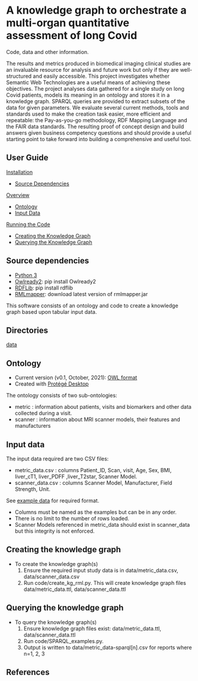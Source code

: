 # A knowledge graph to orchestrate a multi-organ quantitative assessment of long Covid
Code, data and other information.
 
The results and metrics produced in biomedical imaging clinical studies are an invaluable resource for 
analysis and future work but only if they are well-structured and easily accessible. This project 
investigates whether Semantic Web Technologies are a useful means of achieving these objectives. 
The project analyses data gathered for a single study on long Covid patients, models its meaning in an 
ontology and stores it in a knowledge graph. SPARQL queries are provided to extract subsets of the 
data for given parameters. We evaluate several current methods, tools and standards used to make the 
creation task easier, more efficient and repeatable: the Pay-as-you-go methodology, RDF Mapping 
Language and the FAIR data standards. The resulting proof of concept design and build answers 
given business competency questions and should provide a useful starting point to take forward into 
building a comprehensive and useful tool.

## User Guide
[Installation](https://github.com/JudithGrieves/City-MSc-Project#source-dependencies) 
- [Source Dependencies](https://github.com/JudithGrieves/City-MSc-Project#source-dependencies) 

[Overview](https://github.com/JudithGrieves/City-MSc-Project#ontology) 
- [Ontology](https://github.com/JudithGrieves/City-MSc-Project#ontology) 
- [Input Data](https://github.com/JudithGrieves/City-MSc-Project#input-data)  

[Running the Code](https://github.com/JudithGrieves/City-MSc-Project#creating-the-knowledge-graph) 
- [Creating the Knowledge Graph](https://github.com/JudithGrieves/City-MSc-Project#creating-the-knowledge-graph) 
- [Querying the Knowledge Graph](https://github.com/JudithGrieves/City-MSc-Project#input-data) 

## Source dependencies

- [Python 3](https://www.python.org/)  
- [Owlready2](https://pypi.org/project/Owlready2/): pip install Owlready2  
- [RDFLib](https://rdflib.readthedocs.io/en/stable/gettingstarted.html): pip install rdflib  
- [RMLmapper](https://github.com/RMLio/rmlmapper-java/releases/): download latest version of rmlmapper.jar 

This software consists of an ontology and code to create a knowledge graph based upon tabular input data.

## Directories
[data](https://github.com/JudithGrieves/City-MSc-Project/data)

## Ontology
- Current version (v0.1, October, 2021): [OWL format](https://raw.githubusercontent.com/JudithGrieves/City-MSc-Project/main/ontology/ont_metric.owl)  
- Created with [Protégé Desktop](https://protege.stanford.edu/)  


The ontology consists of two sub-ontologies:
- metric : information about patients, visits and biomarkers and other data collected during a visit.
- scanner : information about MRI scanner models, their features and manufacturers

## Input data
The input data required are two CSV files:
- metric_data.csv : columns Patient_ID,	Scan, visit,	Age,	Sex,	BMI,	liver_cT1, liver_PDFF	,liver_T2star, Scanner Model. 
- scanner_data.csv : columns Scanner Model, Manufacturer, Field Strength, Unit.  

See [example data](https://github.com/JudithGrieves/City-MSc-Project/tree/main/data) for required format.

-  Columns must be named as the examples but can be in any order.
-  There is no limit to the number of rows loaded.
- Scanner Models referenced in metric_data should exist in scanner_data but this integrity is not enforced.


## Creating the knowledge graph

-  To create the knowledge graph(s)
    1. Ensure the required input study data is in data/metric_data.csv, data/scanner_data.csv
    2. Run code/create_kg_rml.py.  This will create knowledge graph files data/metric_data.ttl, data/scanner_data.ttl

## Querying the knowledge graph

- To query the knowledge graph(s)
    1.  Ensure knowledge graph files exist: data/metric_data.ttl, data/scanner_data.ttl
    2.  Run code/SPARQL_examples.py.  
    3.  Output is written to data/metric_data-sparql[n].csv for reports where n=1, 2, 3

## References
